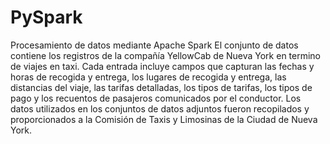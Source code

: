 # PySpark

Procesamiento de datos mediante Apache Spark
El conjunto de datos contiene los registros de la compañía YellowCab de Nueva York en termino de viajes en taxi. Cada entrada incluye campos que capturan las fechas y horas de recogida y entrega, los lugares de recogida y entrega, las distancias del viaje, las tarifas detalladas, los tipos de tarifas, los tipos de pago y los recuentos de pasajeros comunicados por el conductor. Los datos utilizados en los conjuntos de datos adjuntos fueron recopilados y proporcionados a la Comisión de Taxis y Limosinas de la Ciudad de Nueva York.
